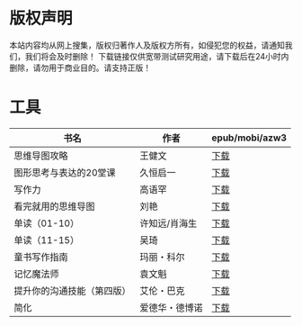 # 版权声明

本站内容均从网上搜集，版权归著作人及版权方所有，如侵犯您的权益，请通知我们，我们将会及时删除！ 下载链接仅供宽带测试研究用途，请下载后在24小时内删除，请勿用于商业目的。请支持正版！

# 工具

| 书名 | 作者 | epub/mobi/azw3 |
| --- | --- | --- |
| 思维导图攻略 | 王健文 | [下载](https://url89.ctfile.com/f/31084289-1356989971-4deec9?p=8866) |
| 图形思考与表达的20堂课 | 久恒启一 | [下载](https://url89.ctfile.com/f/31084289-1356986260-447d1a?p=8866) |
| 写作力 | 高语罕 | [下载](https://url89.ctfile.com/f/31084289-1356983338-8f2105?p=8866) |
| 看完就用的思维导图 | 刘艳 | [下载](https://url89.ctfile.com/f/31084289-1357051396-5d6b11?p=8866) |
| 单读（01-10） | 许知远/肖海生 | [下载](https://url89.ctfile.com/f/31084289-1357027654-e73901?p=8866) |
| 单读（11-15） | 吴琦 | [下载](https://url89.ctfile.com/f/31084289-1357027657-d9573b?p=8866) |
| 童书写作指南 | 玛丽・科尔 | [下载](https://url89.ctfile.com/f/31084289-1357026970-0605e8?p=8866) |
| 记忆魔法师 | 袁文魁 | [下载](https://url89.ctfile.com/f/31084289-1357022029-89926d?p=8866) |
| 提升你的沟通技能（第四版） | 艾伦・巴克 | [下载](https://url89.ctfile.com/f/31084289-1357020118-157ff6?p=8866) |
| 简化 | 爱德华・德博诺 | [下载](https://url89.ctfile.com/f/31084289-1357015120-deeada?p=8866) |
